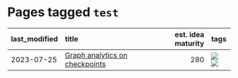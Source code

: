 # Pages tagged `test`

|last_modified|title|est. idea maturity|tags
|:---|:---|---:|:---|
|2023-07-25|[Graph analytics on checkpoints](../Graph_analytics_on_checkpoints.md)|280|[![](https://img.shields.io/badge/tag-from_issue-f14da)](../tags/from_issue.md) [![](https://img.shields.io/badge/tag-test-2c91b4)](../tags/test.md)|